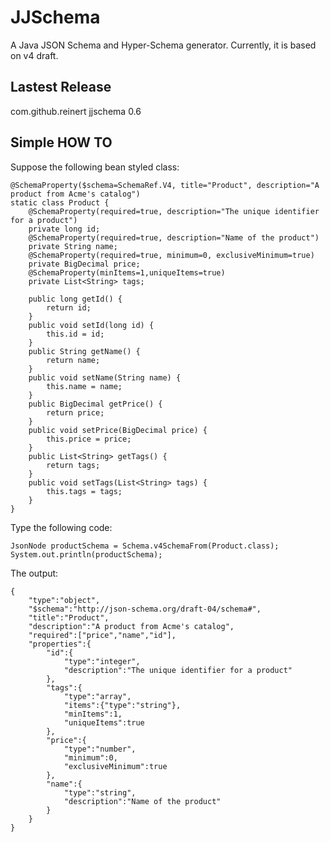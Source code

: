 JJSchema
===============

A Java JSON Schema and Hyper-Schema generator.
Currently, it is based on v4 draft.

Lastest Release
----------------

<dependency>
  <groupId>com.github.reinert</groupId>
  <artifactId>jjschema</artifactId>
  <version>0.6</version>
</dependency>

Simple HOW TO
--------------

Suppose the following bean styled class:

    @SchemaProperty($schema=SchemaRef.V4, title="Product", description="A product from Acme's catalog")
    static class Product {
    	@SchemaProperty(required=true, description="The unique identifier for a product")
    	private long id;
    	@SchemaProperty(required=true, description="Name of the product")
    	private String name;
    	@SchemaProperty(required=true, minimum=0, exclusiveMinimum=true)
    	private BigDecimal price;
    	@SchemaProperty(minItems=1,uniqueItems=true)
    	private List<String> tags;
    	
    	public long getId() {
    		return id;
    	}
    	public void setId(long id) {
    		this.id = id;
    	}
    	public String getName() {
    		return name;
    	}	
    	public void setName(String name) {
    		this.name = name;
    	}
    	public BigDecimal getPrice() {
    		return price;
    	}
    	public void setPrice(BigDecimal price) {
    		this.price = price;
    	}
    	public List<String> getTags() {
    		return tags;
    	}
    	public void setTags(List<String> tags) {
    		this.tags = tags;
    	}
    }

Type the following code:

    JsonNode productSchema = Schema.v4SchemaFrom(Product.class);
    System.out.println(productSchema);


The output:

    {
        "type":"object",
        "$schema":"http://json-schema.org/draft-04/schema#",
        "title":"Product",
        "description":"A product from Acme's catalog",
        "required":["price","name","id"],
        "properties":{
            "id":{
                "type":"integer",
                "description":"The unique identifier for a product"
            },
            "tags":{
                "type":"array",
                "items":{"type":"string"},
                "minItems":1,
                "uniqueItems":true
            },
            "price":{
                "type":"number",
                "minimum":0,
                "exclusiveMinimum":true
            },
            "name":{
                "type":"string",
                "description":"Name of the product"
            }
        }
    }
